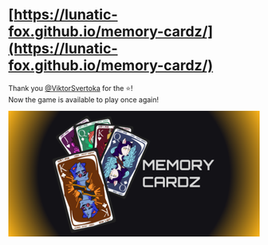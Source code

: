 # [https://lunatic-fox.github.io/memory-cardz/](https://lunatic-fox.github.io/memory-cardz/)

Thank you [@ViktorSvertoka](https://github.com/ViktorSvertoka) for the ⭐!\
Now the game is available to play once again!

![](banner.png)

